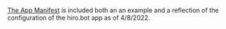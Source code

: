[The App Manifest](slack_app_manifest.json) is included both an an example and a reflection of the configuration of the hiro.bot app as of 4/8/2022.